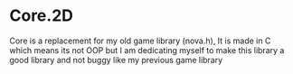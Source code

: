 # Core.2D
Core is a replacement for my old game library (nova.h), It is made in C which means its not OOP but I am dedicating myself to make this library a good library and not buggy like my previous game library

